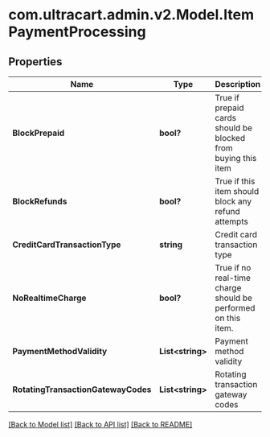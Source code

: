 # com.ultracart.admin.v2.Model.ItemPaymentProcessing
## Properties

Name | Type | Description | Notes
------------ | ------------- | ------------- | -------------
**BlockPrepaid** | **bool?** | True if prepaid cards should be blocked from buying this item | [optional] 
**BlockRefunds** | **bool?** | True if this item should block any refund attempts | [optional] 
**CreditCardTransactionType** | **string** | Credit card transaction type | [optional] 
**NoRealtimeCharge** | **bool?** | True if no real-time charge should be performed on this item. | [optional] 
**PaymentMethodValidity** | **List&lt;string&gt;** | Payment method validity | [optional] 
**RotatingTransactionGatewayCodes** | **List&lt;string&gt;** | Rotating transaction gateway codes | [optional] 


[[Back to Model list]](../README.md#documentation-for-models) [[Back to API list]](../README.md#documentation-for-api-endpoints) [[Back to README]](../README.md)

